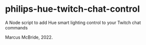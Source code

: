 # philips-hue-twitch-chat-control
A Node script to add Hue smart lighting control to your Twitch chat commands

Marcus McBride, 2022.
